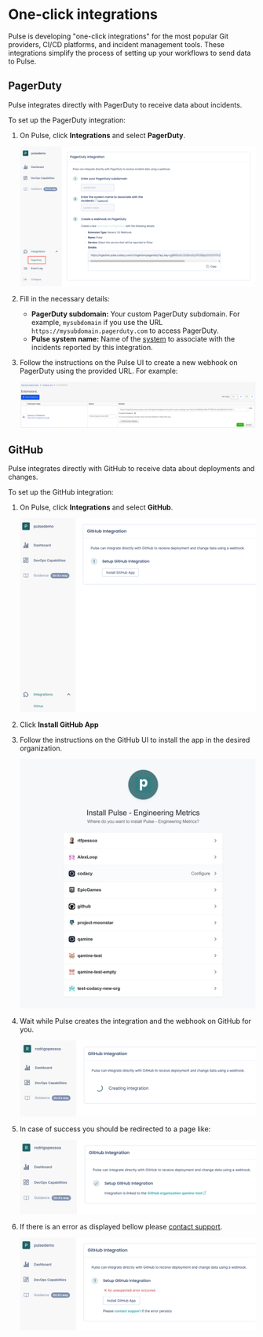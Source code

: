 # One-click integrations

Pulse is developing "one-click integrations" for the most popular Git providers, CI/CD platforms, and incident management tools. These integrations simplify the process of setting up your workflows to send data to Pulse.

## PagerDuty

Pulse integrates directly with PagerDuty to receive data about incidents.

To set up the PagerDuty integration:

1.  On Pulse, click **Integrations** and select **PagerDuty**.

    ![PagerDuty integration](images/pagerduty.png)

1.  Fill in the necessary details:

    - **PagerDuty subdomain:** Your custom PagerDuty subdomain. For example, `mysubdomain` if you use the URL `https://mysubdomain.pagerduty.com` to access PagerDuty.
    - **Pulse system name:** Name of the [system](https://docs.pulse.codacy.com/#before-you-begin) to associate with the incidents reported by this integration.

1.  Follow the instructions on the Pulse UI to create a new webhook on PagerDuty using the provided URL. For example:

    ![PagerDuty webhook](images/pagerduty-webhook.png)

## GitHub

Pulse integrates directly with GitHub to receive data about deployments and changes.

To set up the GitHub integration:

1.  On Pulse, click **Integrations** and select **GitHub**.

    ![GitHub integration](images/ghi-setup.png)

1.  Click **Install GitHub App**

1.  Follow the instructions on the GitHub UI to install the app in the desired organization.

    ![GitHub webhook](images/ghi-github-install.png)

1.  Wait while Pulse creates the integration and the webhook on GitHub for you.

    ![GitHub webhook](images/ghi-creating.png)

1.  In case of success you should be redirected to a page like:

    ![GitHub webhook](images/ghi-ok.png)

1.  If there is an error as displayed bellow please [contact support](mailto:pulsesupport@codacy.com).

    ![GitHub webhook](images/ghi-error.png)
